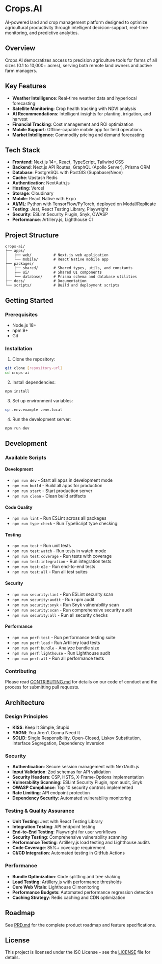 # Crops.AI

AI-powered land and crop management platform designed to optimize agricultural productivity through intelligent decision-support, real-time monitoring, and predictive analytics.

## Overview

Crops.AI democratizes access to precision agriculture tools for farms of all sizes (0.1 to 10,000+ acres), serving both remote land owners and active farm managers.

## Key Features

- **Weather Intelligence**: Real-time weather data and hyperlocal forecasting
- **Satellite Monitoring**: Crop health tracking with NDVI analysis
- **AI Recommendations**: Intelligent insights for planting, irrigation, and harvest
- **Financial Tracking**: Cost management and ROI optimization
- **Mobile Support**: Offline-capable mobile app for field operations
- **Market Intelligence**: Commodity pricing and demand forecasting

## Tech Stack

- **Frontend**: Next.js 14+, React, TypeScript, Tailwind CSS
- **Backend**: Next.js API Routes, GraphQL (Apollo Server), Prisma ORM
- **Database**: PostgreSQL with PostGIS (Supabase/Neon)
- **Cache**: Upstash Redis
- **Authentication**: NextAuth.js
- **Hosting**: Vercel
- **Storage**: Cloudinary
- **Mobile**: React Native with Expo
- **AI/ML**: Python with TensorFlow/PyTorch, deployed on Modal/Replicate
- **Testing**: Jest, React Testing Library, Playwright
- **Security**: ESLint Security Plugin, Snyk, OWASP
- **Performance**: Artillery.js, Lighthouse CI

## Project Structure

```
crops-ai/
├── apps/
│   ├── web/          # Next.js web application
│   └── mobile/       # React Native mobile app
├── packages/
│   ├── shared/       # Shared types, utils, and constants
│   ├── ui/           # Shared UI components
│   └── database/     # Prisma schema and database utilities
├── docs/             # Documentation
└── scripts/          # Build and deployment scripts
```

## Getting Started

### Prerequisites

- Node.js 18+
- npm 9+
- Git

### Installation

1. Clone the repository:
```bash
git clone [repository-url]
cd crops-ai
```

2. Install dependencies:
```bash
npm install
```

3. Set up environment variables:
```bash
cp .env.example .env.local
```

4. Run the development server:
```bash
npm run dev
```

## Development

### Available Scripts

#### Development
- `npm run dev` - Start all apps in development mode
- `npm run build` - Build all apps for production
- `npm run start` - Start production server
- `npm run clean` - Clean build artifacts

#### Code Quality
- `npm run lint` - Run ESLint across all packages
- `npm run type-check` - Run TypeScript type checking

#### Testing
- `npm run test` - Run unit tests
- `npm run test:watch` - Run tests in watch mode
- `npm run test:coverage` - Run tests with coverage
- `npm run test:integration` - Run integration tests
- `npm run test:e2e` - Run end-to-end tests
- `npm run test:all` - Run all test suites

#### Security
- `npm run security:lint` - Run ESLint security scan
- `npm run security:audit` - Run npm audit
- `npm run security:snyk` - Run Snyk vulnerability scan
- `npm run security:scan` - Run comprehensive security audit
- `npm run security:all` - Run all security checks

#### Performance
- `npm run perf:test` - Run performance testing suite
- `npm run perf:load` - Run Artillery load tests
- `npm run perf:bundle` - Analyze bundle size
- `npm run perf:lighthouse` - Run Lighthouse audit
- `npm run perf:all` - Run all performance tests

### Contributing

Please read [CONTRIBUTING.md](CONTRIBUTING.md) for details on our code of conduct and the process for submitting pull requests.

## Architecture

### Design Principles

- **KISS**: Keep It Simple, Stupid
- **YAGNI**: You Aren't Gonna Need It
- **SOLID**: Single Responsibility, Open-Closed, Liskov Substitution, Interface Segregation, Dependency Inversion

### Security

- **Authentication**: Secure session management with NextAuth.js
- **Input Validation**: Zod schemas for API validation
- **Security Headers**: CSP, HSTS, X-Frame-Options implementation
- **Vulnerability Scanning**: ESLint Security Plugin, npm audit, Snyk
- **OWASP Compliance**: Top 10 security controls implemented
- **Rate Limiting**: API endpoint protection
- **Dependency Security**: Automated vulnerability monitoring

### Testing & Quality Assurance

- **Unit Testing**: Jest with React Testing Library
- **Integration Testing**: API endpoint testing
- **End-to-End Testing**: Playwright for user workflows
- **Security Testing**: Comprehensive vulnerability scanning
- **Performance Testing**: Artillery.js load testing and Lighthouse audits
- **Code Coverage**: 85%+ coverage requirement
- **CI/CD Integration**: Automated testing in GitHub Actions

### Performance

- **Bundle Optimization**: Code splitting and tree shaking
- **Load Testing**: Artillery.js with performance thresholds
- **Core Web Vitals**: Lighthouse CI monitoring
- **Performance Budgets**: Automated performance regression detection
- **Caching Strategy**: Redis caching and CDN optimization

## Roadmap

See [PRD.md](PRD.md) for the complete product roadmap and feature specifications.

## License

This project is licensed under the ISC License - see the [LICENSE](LICENSE) file for details.